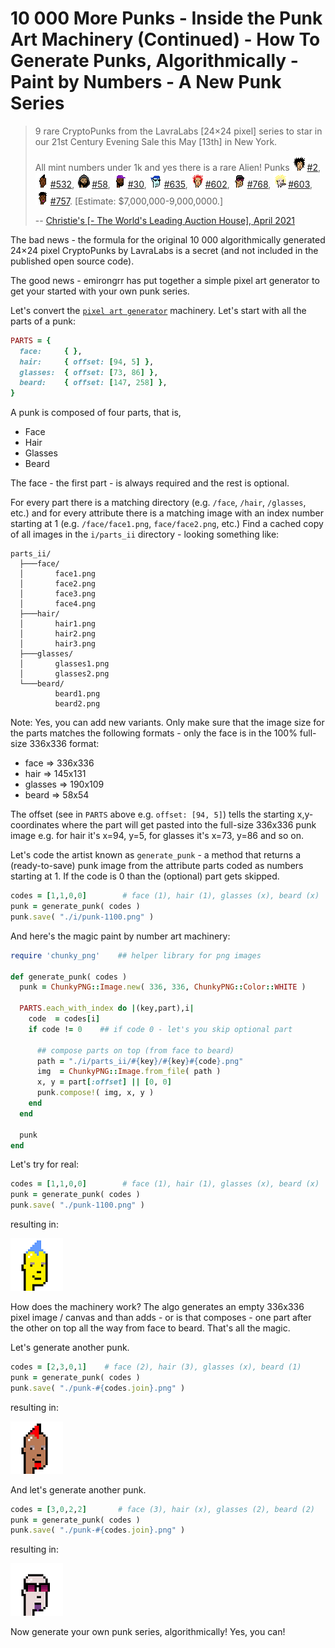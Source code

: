 # 10 000 More Punks - Inside the Punk Art Machinery (Continued) - How To Generate Punks, Algorithmically - Paint by Numbers - A New Punk Series

> 9 rare CryptoPunks from the LavraLabs [24×24 pixel] series to 
> star in our 21st Century Evening Sale this May [13th] in New York.
>
> All mint numbers under 1k and yes there is a rare Alien! 
> Punks ![](i/punk-0002.png)[#2](https://www.larvalabs.com/cryptopunks/details/2), 
> ![](i/punk-0532.png)[#532](https://www.larvalabs.com/cryptopunks/details/532), 
> ![](i/punk-0058.png)[#58](https://www.larvalabs.com/cryptopunks/details/58), 
> ![](i/punk-0030.png)[#30](https://www.larvalabs.com/cryptopunks/details/30), 
> ![](i/punk-0635.png)[#635](https://www.larvalabs.com/cryptopunks/details/635), 
> ![](i/punk-0602.png)[#602](https://www.larvalabs.com/cryptopunks/details/602), 
> ![](i/punk-0768.png)[#768](https://www.larvalabs.com/cryptopunks/details/768), 
> ![](i/punk-0603.png)[#603](https://www.larvalabs.com/cryptopunks/details/603), 
> ![](i/punk-0757.png)[#757](https://www.larvalabs.com/cryptopunks/details/757). 
> [Estimate: $7,000,000-9,000,0000.]
>
> -- [Christie's [- The World's Leading Auction House], April 2021](https://twitter.com/ChristiesInc/status/1380236081472364550)


The bad news - the formula for the original 10 000 algorithmically generated 24×24 pixel CryptoPunks by LavraLabs is a secret
(and not included in the published open source code).


The good news  -  emirongrr has put together a simple
pixel art generator to get your started with your
own punk series.


Let's convert the [`pixel art generator`](https://github.com/emirongrr/pixelArt_Generator) machinery.
Let's start with all the parts of a punk:


``` ruby
PARTS = {
  face:     { },
  hair:     { offset: [94, 5] },
  glasses:  { offset: [73, 86] },
  beard:    { offset: [147, 258] },
}
```

A punk is composed of four parts, that is,

- Face
- Hair
- Glasses
- Beard

The face - the first part - is always required
and the rest is optional.

For every part there is a matching directory (e.g. `/face`, `/hair`, `/glasses`, etc.) and
for every attribute there is a matching image with an index number starting at 1 (e.g. `/face/face1.png`, `face/face2.png`, etc.)
Find a cached copy of all images in the `i/parts_ii` directory -
looking something like:

```
parts_ii/
  ├───face/
  │       face1.png
  │       face2.png
  │       face3.png
  │       face4.png
  ├───hair/
  │       hair1.png
  │       hair2.png
  │       hair3.png
  ├───glasses/
  │       glasses1.png
  │       glasses2.png
  └───beard/
          beard1.png
          beard2.png
```

Note: Yes, you can add new variants.
Only make sure that the image size for the parts
matches the following formats - only the face is in the 100% full-size 336x336 format:

- face => 336x336
- hair => 145x131
- glasses => 190x109
- beard => 58x54

The offset  (see in `PARTS` above e.g. `offset: [94, 5]`)
tells the starting x,y-coordinates where the part
will get pasted into the full-size 336x336 punk image
e.g. for hair it's x=94, y=5,
for glasses it's x=73, y=86 and so on.



Let's code the artist known as  `generate_punk` - a method
that returns a (ready-to-save) punk image
from the attribute parts coded as numbers
starting at 1. If the code is 0 than
the (optional) part gets skipped.



``` ruby
codes = [1,1,0,0]        # face (1), hair (1), glasses (x), beard (x)
punk = generate_punk( codes )
punk.save( "./i/punk-1100.png" )
```


And here's the magic paint by number art machinery:

``` ruby
require 'chunky_png'    ## helper library for png images

def generate_punk( codes )
  punk = ChunkyPNG::Image.new( 336, 336, ChunkyPNG::Color::WHITE )

  PARTS.each_with_index do |(key,part),i|
    code  = codes[i]
    if code != 0    ## if code 0 - let's you skip optional part

      ## compose parts on top (from face to beard)
      path = "./i/parts_ii/#{key}/#{key}#{code}.png"
      img  = ChunkyPNG::Image.from_file( path )
      x, y = part[:offset] || [0, 0]
      punk.compose!( img, x, y )
    end
  end

  punk
end
```




Let's try for real:

``` ruby
codes = [1,1,0,0]        # face (1), hair (1), glasses (x), beard (x)
punk = generate_punk( codes )
punk.save( "./punk-1100.png" )
```

resulting in:

![](i/gen_ii/punk-1100.png)



How does the machinery work?
The algo generates an empty 336x336 pixel image / canvas
and than adds - or is that composes -
one part after the other on top
all the way from face to beard.
That's all the magic.


Let's generate another punk.

``` ruby
codes = [2,3,0,1]    # face (2), hair (3), glasses (x), beard (1)
punk = generate_punk( codes )
punk.save( "./punk-#{codes.join}.png" )
```

resulting in:

![](i/gen_ii/punk-2301.png)



And let's generate another punk.

``` ruby
codes = [3,0,2,2]       # face (3), hair (x), glasses (2), beard (2)
punk = generate_punk( codes )
punk.save( "./punk-#{codes.join}.png" )
```

resulting in:

![](i/gen_ii/punk-3022.png)




Now generate your own punk series, algorithmically! Yes, you can!

